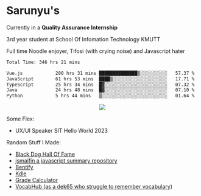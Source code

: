 # Sarunyu's
<p>Currently in a <strong>Quality Assurance Internship</strong></p>
<p>3rd year student at School Of Infomation Technology KMUTT</p>
<p>Full time Noodle enjoyer, Tifosi (with crying noise) and Javascript hater</p>

<!--START_SECTION:waka-->

```txt
Total Time: 346 hrs 21 mins

Vue.js            200 hrs 31 mins ██████████████▒░░░░░░░░░░   57.37 %
JavaScript        61 hrs 53 mins  ████▒░░░░░░░░░░░░░░░░░░░░   17.71 %
TypeScript        25 hrs 34 mins  █▓░░░░░░░░░░░░░░░░░░░░░░░   07.32 %
Java              24 hrs 48 mins  █▓░░░░░░░░░░░░░░░░░░░░░░░   07.10 %
Python            5 hrs 44 mins   ▒░░░░░░░░░░░░░░░░░░░░░░░░   01.64 %
```

<!--END_SECTION:waka-->
<div align=center>
  <img src="https://skillicons.dev/icons?i=typescript,javascript,nodejs,java,spring,react,vue,mysql,mongodb,docker,linux" />
</div>

Some Flex:
- UX/UI Speaker SIT Hello World 2023

Random Stuff I Made:
- [Black Dog Hall Of Fame](https://bdoghalloffame.vercel.app/)
- [jsmaifin a javascript summary repository](https://github.com/ssarunyu/js-maifin)
- [Bentify](https://bentify.vercel.app/)
- [Kdle](https://kdle.vercel.app/)
- [Grade Calculator](https://grade-calculator-virid.vercel.app/)
- [VocabHub (as a dek65 who struggle to remember vocabulary)](https://vocabhub.vercel.app/)
